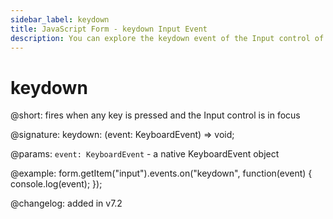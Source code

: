 ```yaml
---
sidebar_label: keydown 
title: JavaScript Form - keydown Input Event 
description: You can explore the keydown event of the Input control of Form in the documentation of the DHTMLX JavaScript UI library. Browse developer guides and API reference, try out code examples and live demos, and download a free 30-day evaluation version of DHTMLX Suite 7.
---
```


# keydown

@short: fires when any key is pressed and the Input control is in focus

@signature: keydown: (event: KeyboardEvent) => void;

@params:
`event: KeyboardEvent` - a native KeyboardEvent object

@example:
form.getItem("input").events.on("keydown", function(event) {
    console.log(event);
});

@changelog: added in v7.2
